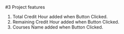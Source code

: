 #3 Project features
1. Total Credit Hour added when Button Clicked.
2. Remaining Credit Hour added when Button Clicked.
3. Courses Name added when Button Clicked.
